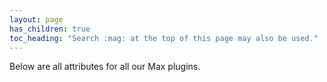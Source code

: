 ```yaml
---
layout: page
has_children: true
toc_heading: "Search :mag: at the top of this page may also be used."
---
```


Below are all attributes for all our Max plugins.